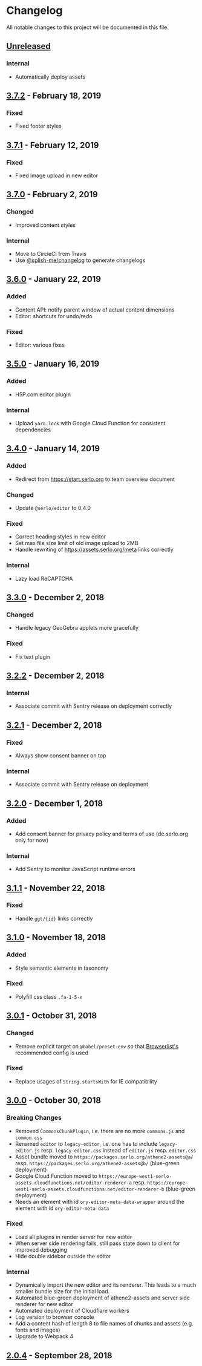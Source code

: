 # Changelog

All notable changes to this project will be documented in this file.

## [Unreleased](https://github.com/serlo/athene2-assets/compare/3.7.2..HEAD)

### Internal

- Automatically deploy assets

## [3.7.2](https://github.com/serlo/athene2-assets/compare/3.7.1..3.7.2) - February 18, 2019

### Fixed

- Fixed footer styles

## [3.7.1](https://github.com/serlo/athene2-assets/compare/3.7.0..3.7.1) - February 12, 2019

### Fixed

- Fixed image upload in new editor

## [3.7.0](https://github.com/serlo/athene2-assets/compare/3.6.0..3.7.0) - February 2, 2019

### Changed

- Improved content styles

### Internal

- Move to CircleCI from Travis
- Use [@splish-me/changelog](https://github.com/splish/changelog) to generate changelogs

## [3.6.0](https://github.com/serlo/athene2-assets/compare/3.5.0..3.6.0) - January 22, 2019

### Added

- Content API: notify parent window of actual content dimensions
- Editor: shortcuts for undo/redo

### Fixed

- Editor: various fixes

## [3.5.0](https://github.com/serlo/athene2-assets/compare/3.4.0..3.5.0) - January 16, 2019

### Added

- H5P.com editor plugin

### Internal

- Upload `yarn.lock` with Google Cloud Function for consistent dependencies

## [3.4.0](https://github.com/serlo/athene2-assets/compare/3.3.0..3.4.0) - January 14, 2019

### Added

- Redirect from <https://start.serlo.org> to team overview document

### Changed

- Update `@serlo/editor` to 0.4.0

### Fixed

- Correct heading styles in new editor
- Set max file size limit of old image upload to 2MB
- Handle rewriting of <https://assets.serlo.org/meta> links correctly

### Internal

- Lazy load ReCAPTCHA

## [3.3.0](https://github.com/serlo/athene2-assets/compare/3.2.2..3.3.0) - December 2, 2018

### Changed

- Handle legacy GeoGebra applets more gracefully

### Fixed

- Fix text plugin

## [3.2.2](https://github.com/serlo/athene2-assets/compare/3.2.1..3.2.2) - December 2, 2018

### Internal

- Associate commit with Sentry release on deployment correctly

## [3.2.1](https://github.com/serlo/athene2-assets/compare/3.2.0..3.2.1) - December 2, 2018

### Fixed

- Always show consent banner on top

### Internal

- Associate commit with Sentry release on deployment

## [3.2.0](https://github.com/serlo/athene2-assets/compare/3.1.1..3.2.0) - December 1, 2018

### Added

- Add consent banner for privacy policy and terms of use (de.serlo.org only for now)

### Internal

- Add Sentry to monitor JavaScript runtime errors

## [3.1.1](https://github.com/serlo/athene2-assets/compare/3.1.0..3.1.1) - November 22, 2018

### Fixed

- Handle `ggt/{id}` links correctly

## [3.1.0](https://github.com/serlo/athene2-assets/compare/3.0.1..3.1.0) - November 18, 2018

### Added

- Style semantic elements in taxonomy

### Fixed

- Polyfill css class `.fa-1-5-x`

## [3.0.1](https://github.com/serlo/athene2-assets/compare/3.0.0..3.0.1) - October 31, 2018

### Changed

- Remove explicit target on `@babel/preset-env` so that [Browserlist's](https://github.com/browserslist/browserslist) recommended config is used

### Fixed

- Replace usages of `String.startsWith` for IE compatibility

## [3.0.0](https://github.com/serlo/athene2-assets/compare/2.0.4..3.0.0) - October 30, 2018

### Breaking Changes

- Removed `CommonsChunkPlugin`, i.e. there are no more `commons.js` and `common.css`
- Renamed `editor` to `legacy-editor`, i.e. one has to include `legacy-editor.js` resp. `legacy-editor.css` instead of `editor.js` resp. `editor.css`
- Asset bundle moved to `https://packages.serlo.org/athene2-assets@a/` resp. `https://packages.serlo.org/athene2-assets@b/` (blue-green deployment)
- Google Cloud Function moved to `https://europe-west1-serlo-assets.cloudfunctions.net/editor-renderer-a` resp. `https://europe-west1-serlo-assets.cloudfunctions.net/editor-renderer-b` (blue-green deployment)
- Needs an element with id `ory-editor-meta-data-wrapper` around the element with id `ory-editor-meta-data`

### Fixed

- Load all plugins in render server for new editor
- When server side rendering fails, still pass state down to client for improved debugging
- Hide double sidebar outside the editor

### Internal

- Dynamically import the new editor and its renderer. This leads to a much smaller bundle size for the initial load.
- Automated blue-green deployment of athene2-assets and server side renderer for new editor
- Automated deployment of Cloudflare workers
- Log version to browser console
- Add a content hash of length 8 to file names of chunks and assets (e.g. fonts and images)
- Upgrade to Webpack 4

## [2.0.4](https://github.com/serlo/athene2-assets/compare/bc6106e006b1633f5e6c15f6af2eef0443d8e81f..2.0.4) - September 28, 2018
